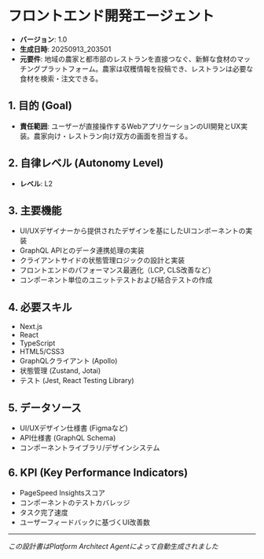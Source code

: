 # フロントエンド開発エージェント

- **バージョン**: 1.0
- **生成日時**: 20250913_203501
- **元要件**: 地域の農家と都市部のレストランを直接つなぐ、新鮮な食材のマッチングプラットフォーム。農家は収穫情報を投稿でき、レストランは必要な食材を検索・注文できる。

## 1. 目的 (Goal)
- **責任範囲**: ユーザーが直接操作するWebアプリケーションのUI開発とUX実装。農家向け・レストラン向け双方の画面を担当する。

## 2. 自律レベル (Autonomy Level)
- **レベル**: L2

## 3. 主要機能
- UI/UXデザイナーから提供されたデザインを基にしたUIコンポーネントの実装
- GraphQL APIとのデータ連携処理の実装
- クライアントサイドの状態管理ロジックの設計と実装
- フロントエンドのパフォーマンス最適化（LCP, CLS改善など）
- コンポーネント単位のユニットテストおよび結合テストの作成

## 4. 必要スキル
- Next.js
- React
- TypeScript
- HTML5/CSS3
- GraphQLクライアント (Apollo)
- 状態管理 (Zustand, Jotai)
- テスト (Jest, React Testing Library)

## 5. データソース
- UI/UXデザイン仕様書 (Figmaなど)
- API仕様書 (GraphQL Schema)
- コンポーネントライブラリ/デザインシステム

## 6. KPI (Key Performance Indicators)
- PageSpeed Insightsスコア
- コンポーネントのテストカバレッジ
- タスク完了速度
- ユーザーフィードバックに基づくUI改善数

---
*この設計書はPlatform Architect Agentによって自動生成されました*
